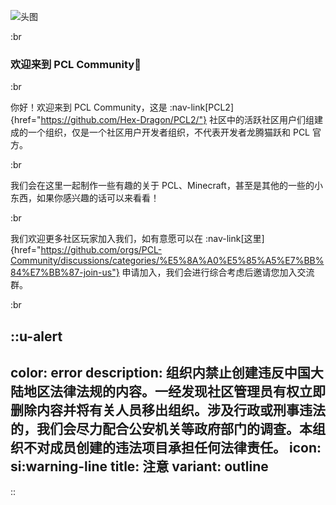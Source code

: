 ![头图](/images/readme.png)

:br

### 欢迎来到 PCL Community🎉

:br

你好！欢迎来到 PCL Community，这是 :nav-link[PCL2]{href="https://github.com/Hex-Dragon/PCL2/"} 社区中的活跃社区用户们组建成的一个组织，仅是一个社区用户开发者组织，不代表开发者龙腾猫跃和 PCL 官方。

:br

我们会在这里一起制作一些有趣的关于 PCL、Minecraft，甚至是其他的一些的小东西，如果你感兴趣的话可以来看看！

:br

我们欢迎更多社区玩家加入我们，如有意愿可以在 :nav-link[这里]{href="https://github.com/orgs/PCL-Community/discussions/categories/%E5%8A%A0%E5%85%A5%E7%BB%84%E7%BB%87-join-us"} 申请加入，我们会进行综合考虑后邀请您加入交流群。

:br

::u-alert
---
color: error
description: 组织内禁止创建违反中国大陆地区法律法规的内容。一经发现社区管理员有权立即删除内容并将有关人员移出组织。涉及行政或刑事违法的，我们会尽力配合公安机关等政府部门的调查。本组织不对成员创建的违法项目承担任何法律责任。
icon: si:warning-line
title: 注意
variant: outline
---
::
